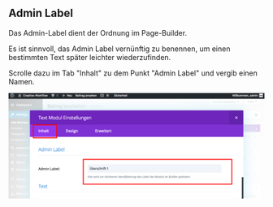 ## Admin Label

Das Admin-Label dient der Ordnung im Page-Builder.

Es ist sinnvoll, das Admin Label vernünftig zu benennen, um einen bestimmten Text später leichter wiederzufinden.

Scrolle dazu im Tab "Inhalt" zu dem Punkt "Admin Label" und vergib einen Namen.

![image](./assets/admin_label.jpg)
